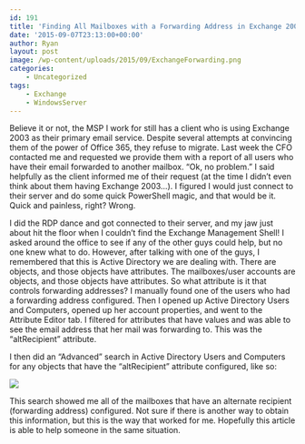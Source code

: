 ```yaml
---
id: 191
title: 'Finding All Mailboxes with a Forwarding Address in Exchange 2003'
date: '2015-09-07T23:13:00+00:00'
author: Ryan
layout: post
image: /wp-content/uploads/2015/09/ExchangeForwarding.png
categories:
    - Uncategorized
tags:
    - Exchange
    - WindowsServer
---
```


Believe it or not, the MSP I work for still has a client who is using Exchange 2003 as their primary email service. Despite several attempts at convincing them of the power of Office 365, they refuse to migrate. Last week the CFO contacted me and requested we provide them with a report of all users who have their email forwarded to another mailbox. “Ok, no problem.” I said helpfully as the client informed me of their request (at the time I didn’t even think about them having Exchange 2003…). I figured I would just connect to their server and do some quick PowerShell magic, and that would be it. Quick and painless, right? Wrong.

I did the RDP dance and got connected to their server, and my jaw just about hit the floor when I couldn’t find the Exchange Management Shell! I asked around the office to see if any of the other guys could help, but no one knew what to do. However, after talking with one of the guys, I remembered that this is Active Directory we are dealing with. There are objects, and those objects have attributes. The mailboxes/user accounts are objects, and those objects have attributes. So what attribute is it that controls forwarding addresses? I manually found one of the users who had a forwarding address configured. Then I opened up Active Directory Users and Computers, opened up her account properties, and went to the Attribute Editor tab. I filtered for attributes that have values and was able to see the email address that her mail was forwarding to. This was the “altRecipient” attribute.

I then did an “Advanced” search in Active Directory Users and Computers for any objects that have the “altRecipient” attribute configured, like so:

[![](https://rnemeth90.github.io/wp-content/uploads/2015/09/ExchangeForwarding.png)](https://rnemeth90.github.io/wp-content/uploads/2015/09/ExchangeForwarding.png)

This search showed me all of the mailboxes that have an alternate recipient (forwarding address) configured. Not sure if there is another way to obtain this information, but this is the way that worked for me. Hopefully this article is able to help someone in the same situation.